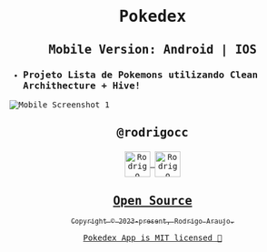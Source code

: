 <samp>

# <p align='center'>Pokedex</p>
## <p align='center'>Mobile Version: Android | IOS</p>

- ### Projeto Lista de Pokemons utilizando Clean Archithecture + Hive!

<p align="center">


 

</p>


![Mobile Screenshot 1](https://media0.giphy.com/media/fXspMzmTaLlOc8qLLd/giphy.gif)

## <p align='center'>@rodrigocc</p>

<p align="center">
<a href="https://github.com/rodrigocc">
  <img align="center" alt="Rodrigo Araujo | GitHub" width="45px" src="assets\images\github ico.png" />

<a href="https://www.linkedin.com/in/rodrigo-araujo-1a8509174/">
  <img align="center" alt="Rodrigo Araujo | LinkedIn" width="45px" src="assets\images\linkedin ico.ico" />

</p>

<h2 align="center">
  Open Source
</h2>
<p align="center">
  <sub>Copyright © 2023-present, Rodrigo Araujo.</sub>
</p>
<p align="center"> Pokedex App <a href="/LICENSE">is MIT licensed 💖</a></p>
</samp>
